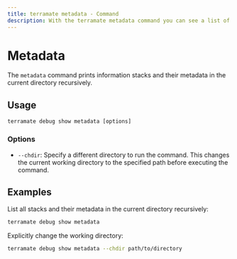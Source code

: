 ```yaml
---
title: terramate metadata - Command
description: With the terramate metadata command you can see a list of stacks and their metadata.
---
```


# Metadata

The `metadata` command prints information stacks and their metadata in the current directory recursively.

## Usage

`terramate debug show metadata [options]`

### Options

- `--chdir`: Specify a different directory to run the command. This changes the current working directory to the specified path before executing the command.

## Examples

List all stacks and their metadata in the current directory recursively:

```bash
terramate debug show metadata
```

Explicitly change the working directory:

```bash
terramate debug show metadata --chdir path/to/directory
```

